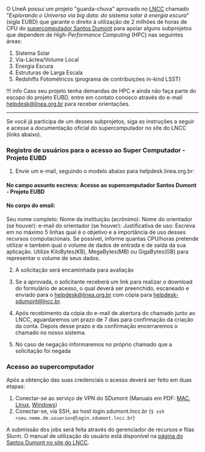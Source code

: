 O LIneA possui um projeto "guarda-chuva" aprovado no [LNCC](https://lncc.br/) chamado "_Explorando o Universo via big data: do sistema solar à energia escura_" (sigla EUBD) que garante o direito à utilização de 2 milhões de horas de CPU do [supercomputador Santos Dumont](https://sdumont.lncc.br/) para apoiar alguns subprojetos que dependem de _High-Performance Computing_ (HPC) nas seguintes áreas:

1. Sistema Solar
2. Via-Láctea/Volume Local
3. Energia Escura
4. Estruturas de Larga Escala
5. Redshifts Fotométricos (programa de contribuições in-kind LSST) 


!!! info 
    Caso seu projeto tenha demandas de HPC e ainda não faça parte do escopo do projeto EUBD, entre em contato conosco através do e-mail [helpdesk@linea.org.br](mailto:helpdesk@linea.org.br) para receber orientações. 

---

Se você já participa de um desses subprojetos, siga as instruções a seguir e acesse a documentação oficial do supercomputador no site do LNCC (links abaixo).  


### Registro de usuários para o acesso ao Super Computador - Projeto EUBD


1. Envie um e-mail, seguindo o modelo abaixo para helpdesk.linea.org.br:
#### No campo assunto escreva: Acesso ao supercomputador Santos Dumont - Projeto EUBD
#### No corpo do email:
Seu nome completo:
Nome da instituição (acrônimo):
Nome do orientador (se houver):
e-mail do orientador (se houver):
Justificativa de uso:
Escreva em no máximo 5 linhas qual é o objetivo e a importância de uso desses recursos computacionais.
Se possível, informe quantas CPU/horas pretende utilizar e também qual o volume de dados de entrada e de saída da sua aplicação.
Utilize KiloBytes(KB), MegaBytes(MB) ou GigaBytes(GB) para representar o volume de seus dados.


2. A solicitação será encaminhada para avaliação

3. Se a aprovada, o solicitante receberá um link para realizar o download do formulário   de acesso, o qual deverá ser preenchido, escaneado e enviado para o helpdesk@linea.org.br com cópia para helpdesk-sdumont@lncc.br.

4. Após recebimento da cópia do e-mail de abertura do chamado junto ao LNCC, aguardaremos um prazo de 7 dias para confirmação da criação da conta. Depois desse prazo e da confirmação encerraremos o chamado no nosso sistema.

5. No caso de negação informaremos no próprio chamado que a solicitação foi negada


### Acesso ao supercomputador

Após a obtenção das suas credenciais o acesso deverá ser feito em duas etapas:

   1. Conectar-se ao serviço de VPN do SDumont (Manuais em PDF: [MAC](/hpc/How%20To%20VPN%20SDUMONT%20-%20MAC.pdf), [Linux](/hpc/How%20To%20VPN%20SDUMONT%20%20LINUX%20.pdf), [Windows](/hpc/HowTo-VPN-client-Sdumont-Windows.pdf))
   2. Conectar-se, via SSH, ao host login.sdumont.lncc.br (`$ ssh <seu.nome.de.usuario>@login.sdumont.lncc.br`) 


A submissão dos jobs será feita através do gerenciador de recursos e filas Slurm. O manual de utilização do usuário está disponível na [página do Santos Dumont no site do LNCC](https://sdumont.lncc.br/support_manual.php). 

